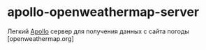 # apollo-openweathermap-server
Легкий [Apollo](https://www.apollographql.com/) сервер для получения данных с сайта погоды [openweathermap.org]
